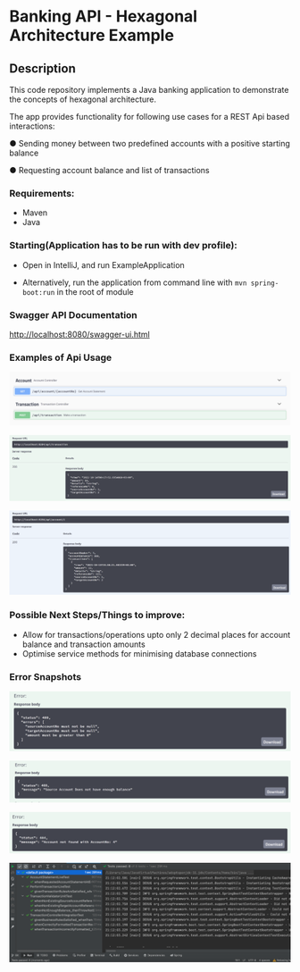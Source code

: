 # Banking API - Hexagonal Architecture Example

## Description

This code repository implements a Java banking application to demonstrate the concepts of hexagonal architecture.

The app provides functionality for following use cases for a REST Api based interactions:

● Sending money between two predefined accounts with a positive starting balance

● Requesting account balance and list of transactions

### Requirements:

- Maven
- Java

### Starting(Application has to be run with dev profile):

- Open in IntelliJ, and run ExampleApplication

- Alternatively, run the application from command line with `mvn spring-boot:run` in the root of module

### Swagger API Documentation

[http://localhost:8080/swagger-ui.html](http://localhost:8080/swagger-ui.html)

### Examples of Api Usage

![endpoints.png](media/endpoints.png)

![transactionRequest.png](media/transactionRequest.png)

![accontStatement.png](media/accontStatement.png)

### Possible Next Steps/Things to improve:

- Allow for transactions/operations upto only 2 decimal places for account balance and transaction amounts
- Optimise service methods for minimising database connections

### Error Snapshots

![error1.png](media/error1.png)

![error2.png](media/error2.png)

![error3.png](media/error3.png)

![tests.png](media/tests_ss.png)

